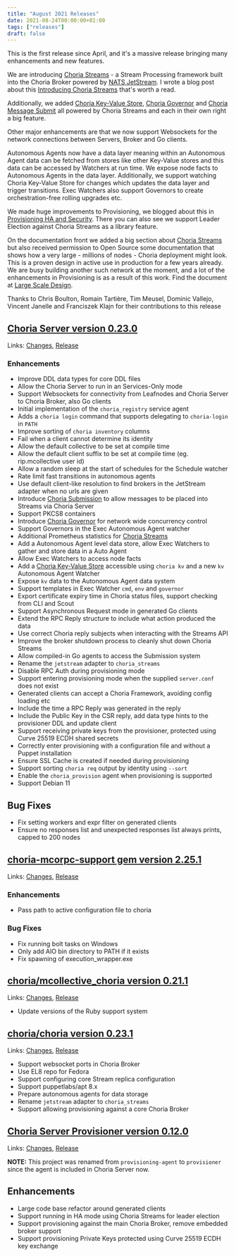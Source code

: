 ```yaml
---
title: "August 2021 Releases"
date: 2021-08-24T00:00:00+01:00
tags: ["releases"]
draft: false
---
```


This is the first release since April, and it's a massive release bringing many enhancements and new features.

We are introducing [Choria Streams](https://choria.io/docs/streams/) - a Stream Processing framework built into the Choria Broker
powered by [NATS JetStream](https://docs.nats.io/jetstream). I wrote a blog post about this [Introducing Choria Streams](https://choria.io/blog/post/2021/08/05/choria_streams/) that's worth a read.

Additionally, we added [Choria Key-Value Store](https://choria.io/docs/streams/key-value/), [Choria Governor](https://choria.io/docs/streams/governor/) and
[Choria Message Submit](https://choria.io/docs/streams/governor/) all powered by Choria Streams and each in their own right a big feature.

Other major enhancements are that we now support Websockets for the network connections between Servers, Broker and Go clients.

Autonomous Agents now have a data layer meaning within an Autonomous Agent data can be fetched from stores like other Key-Value 
stores and this data can be accessed by Watchers at run time. We expose node facts to Autonomous Agents in the data layer. 
Additionally, we support watching Choria Key-Value Store for changes which updates the data layer and trigger transitions. 
Exec Watchers also support Governors to create orchestration-free rolling upgrades etc.

We made huge improvements to Provisioning, we blogged about this in [Provisioning HA and Security](https://choria.io/blog/post/2021/08/13/secure_and_ha_provisioning/).
There you can also see we support Leader Election against Choria Streams as a library feature.

On the documentation front we added a big section about [Choria Streams](https://choria.io/docs/streams/) but also received permission to Open Source
some documentation that shows how a very large - millions of nodes - Choria deployment might look. This is a proven design in active use in production 
for a few years already.  We are busy building another such network at the moment, and a lot of the enhancements in Provisioning is as a result of 
this work.  Find the document at [Large Scale Design](https://choria.io/docs/concepts/large_scale/).

Thanks to Chris Boulton, Romain Tartière, Tim Meusel, Dominic Vallejo, Vincent Janelle and Franciszek Klajn for their contributions to this release

<!--more-->
## [Choria Server version 0.23.0](https://github.com/choria-io/go-choria)

Links: [Changes](https://github.com/choria-io/go-choria/compare/v0.22.0...v0.23.0), [Release](https://github.com/choria-io/go-choria/releases/tag/v0.23.0)

### Enhancements

 * Improve DDL data types for core DDL files
 * Allow the Choria Server to run in an Services-Only mode
 * Support Websockets for connectivity from Leafnodes and Choria Server to Choria Broker, also Go clients
 * Initial implementation of the `choria_registry` service agent
 * Adds a `choria login` command that supports delegating to `choria-login` in `PATH`
 * Improve sorting of `choria inventory` columns
 * Fail when a client cannot determine its identity
 * Allow the default collective to be set at compile time
 * Allow the default client suffix to be set at compile time (eg. rip.mcollective user id)
 * Allow a random sleep at the start of schedules for the Schedule watcher
 * Rate limit fast transitions in autonomous agents
 * Use default client-like resolution to find brokers in the JetStream adapter when no urls are given
 * Introduce [Choria Submission](https://choria.io/docs/streams/submission/) to allow messages to be placed into Streams via Choria Server
 * Support PKCS8 containers
 * Introduce [Choria Governor](https://choria.io/docs/streams/governor/) for network wide concurrency control
 * Support Governors in the Exec Autonomous Agent watcher
 * Additional Prometheus statistics for [Choria Streams](https://choria.io/docs/streams/)
 * Add a Autonomous Agent level data store, allow Exec Watchers to gather and store data in a Auto Agent
 * Allow Exec Watchers to access node facts
 * Add a [Choria Key-Value Store](https://choria.io/docs/streams/key-value/) accessible using `choria kv` and a new `kv` Autonomous Agent Watcher
 * Expose `kv` data to the Autonomous Agent data system
 * Support templates in Exec Watcher `cmd`, `env` and `governor`
 * Export certificate expiry time in Choria status files, support checking from CLI and Scout
 * Support Asynchronous Request mode in generated Go clients
 * Extend the RPC Reply structure to include what action produced the data
 * Use correct Choria reply subjects when interacting with the Streams API
 * Improve the broker shutdown process to cleanly shut down Choria Streams
 * Allow compiled-in Go agents to access the Submission system
 * Rename the `jetstream` adapter to `choria_streams`
 * Disable RPC Auth during provisioning mode
 * Support entering provisioning mode when the supplied `server.conf` does not exist
 * Generated clients can accept a Choria Framework, avoiding config loading etc
 * Include the time a RPC Reply was generated in the reply
 * Include the Public Key in the CSR reply, add data type hints to the provisioner DDL and update client
 * Support receiving private keys from the provisioner, protected using Curve 25519 ECDH shared secrets
 * Correctly enter provisioning with a configuration file and without a Puppet installation
 * Ensure SSL Cache is created if needed during provisioning
 * Support sorting `choria req` output by identity using `--sort`
 * Enable the `choria_provision` agent when provisioning is supported
 * Support Debian 11

## Bug Fixes

 * Fix setting workers and expr filter on generated clients
 * Ensure no responses list and unexpected responses list always prints, capped to 200 nodes

## [choria-mcorpc-support gem version 2.25.1](https://rubygems.org/gems/choria-mcorpc-support)

Links: [Changes](https://github.com/choria-io/mcorpc-ruby-support/compare/2.24.3...2.25.1), [Release](https://rubygems.org/gems/choria-mcorpc-support/versions/2.25.1)

### Enhancements

 * Pass path to active configuration file to choria

### Bug Fixes

 * Fix running bolt tasks on Windows
 * Only add AIO bin directory to PATH if it exists
 * Fix spawning of execution_wrapper.exe

## [choria/mcollective_choria version 0.21.1](https://forge.puppet.com/choria/mcollective_choria)

Links: [Changes](https://github.com/choria-plugins/mcollective_choria/compare/0.20.2...0.20.3), [Release](https://forge.puppet.com/choria/mcollective_choria/0.20.3/readme)

 * Update versions of the Ruby support system

## [choria/choria version 0.23.1](https://forge.puppet.com/choria/choria)

Links: [Changes](https://github.com/choria-io/puppet-choria/compare/0.23.1...0.25.0), [Release](https://forge.puppet.com/choria/mcollective_choria/0.25.0/readme)

 * Support websocket ports in Choria Broker
 * Use EL8 repo for Fedora
 * Support configuring core Stream replica configuration
 * Support puppetlabs/apt 8.x
 * Prepare autonomous agents for data storage
 * Rename `jetstream` adapter to `choria_streams`
 * Support allowing provisioning against a core Choria Broker

## [Choria Server Provisioner version 0.12.0](https://github.com/choria-io/provisioner)

Links: [Changes](https://github.com/choria-io/provisioner/compare/v0.10.0...v0.12.0), [Release](https://github.com/choria-io/provisioner/releases/tag/v0.12.0)

**NOTE:** This project was renamed from `provisioning-agent` to `provisioner` since the agent is included in Choria Server now.

## Enhancements

 * Large code base refactor around generated clients
 * Support running in HA mode using Choria Streams for leader election
 * Support provisioning against the main Choria Broker, remove embedded broker support
 * Support provisioning Private Keys protected using Curve 25519 ECDH key exchange
